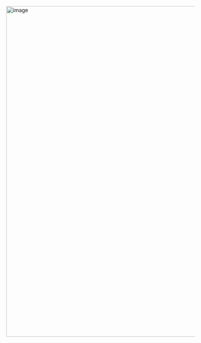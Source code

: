 <img width="1918" height="882" alt="image" src="https://github.com/user-attachments/assets/0de781b0-c490-432a-9908-4aca54a6d7db" />
